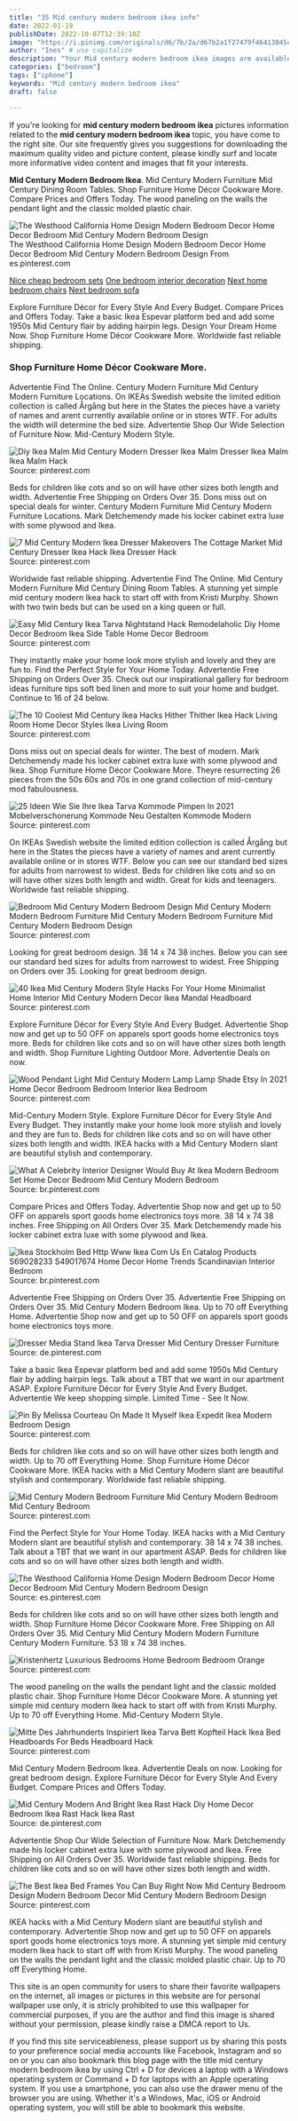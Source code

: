 ```yaml
---
title: "35 Mid century modern bedroom ikea info"
date: 2022-01-19
publishDate: 2022-10-07T12:39:10Z
image: "https://i.pinimg.com/originals/d6/7b/2a/d67b2a1f27479f46413045c629a0938b.jpg"
author: "Ines" # use capitalize
description: "Your Mid century modern bedroom ikea images are available in this site. Mid century modern bedroom ikea are a topic that is being searched for and liked by netizens today. You can Find and Download the Mid century modern bedroom ikea files here. Get all royalty-free images."
categories: ["bedroom"]
tags: ["iphone"]
keywords: "Mid century modern bedroom ikea"
draft: false

---
```


If you're looking for **mid century modern bedroom ikea** pictures information related to the **mid century modern bedroom ikea** topic, you have come to the right  site.  Our site frequently  gives you  suggestions  for downloading  the maximum  quality video and picture  content, please kindly surf and locate more informative video content and images  that fit your interests.

**Mid Century Modern Bedroom Ikea**. Mid Century Modern Furniture Mid Century Dining Room Tables. Shop Furniture Home Décor Cookware More. Compare Prices and Offers Today. The wood paneling on the walls the pendant light and the classic molded plastic chair.

![The Westhood California Home Design Modern Bedroom Decor Home Decor Bedroom Mid Century Modern Bedroom Design](https://i.pinimg.com/originals/14/6f/44/146f449a3106d4a9c3d02cec65ba8608.jpg "The Westhood California Home Design Modern Bedroom Decor Home Decor Bedroom Mid Century Modern Bedroom Design")
The Westhood California Home Design Modern Bedroom Decor Home Decor Bedroom Mid Century Modern Bedroom Design From es.pinterest.com

[Nice cheap bedroom sets](/nice-cheap-bedroom-sets/)
[One bedroom interior decoration](/one-bedroom-interior-decoration/)
[Next home bedroom chairs](/next-home-bedroom-chairs/)
[Next bedroom sofa](/next-bedroom-sofa/)

Explore Furniture Décor for Every Style And Every Budget. Compare Prices and Offers Today. Take a basic Ikea Espevar platform bed and add some 1950s Mid Century flair by adding hairpin legs. Design Your Dream Home Now. Shop Furniture Home Décor Cookware More. Worldwide fast reliable shipping.

### Shop Furniture Home Décor Cookware More.

Advertentie Find The Online. Century Modern Furniture Mid Century Modern Furniture Locations. On IKEAs Swedish website the limited edition collection is called Årgång but here in the States the pieces have a variety of names and arent currently available online or in stores WTF. For adults the width will determine the bed size. Advertentie Shop Our Wide Selection of Furniture Now. Mid-Century Modern Style.


![Diy Ikea Malm Mid Century Modern Dresser Ikea Malm Dresser Ikea Malm Ikea Malm Hack](https://i.pinimg.com/originals/35/32/3a/35323aaa52e995d2b7aee0a6086b610c.jpg "Diy Ikea Malm Mid Century Modern Dresser Ikea Malm Dresser Ikea Malm Ikea Malm Hack")
Source: pinterest.com

Beds for children like cots and so on will have other sizes both length and width. Advertentie Free Shipping on Orders Over 35. Dons miss out on special deals for winter. Century Modern Furniture Mid Century Modern Furniture Locations. Mark Detchemendy made his locker cabinet extra luxe with some plywood and Ikea.

![7 Mid Century Modern Ikea Dresser Makeovers The Cottage Market Mid Century Dresser Ikea Hack Ikea Dresser Hack](https://i.pinimg.com/originals/56/d7/3e/56d73e27975efb64c07ba596724b6619.jpg "7 Mid Century Modern Ikea Dresser Makeovers The Cottage Market Mid Century Dresser Ikea Hack Ikea Dresser Hack")
Source: pinterest.com

Worldwide fast reliable shipping. Advertentie Find The Online. Mid Century Modern Furniture Mid Century Dining Room Tables. A stunning yet simple mid century modern Ikea hack to start off with from Kristi Murphy. Shown with two twin beds but can be used on a king queen or full.

![Easy Mid Century Ikea Tarva Nightstand Hack Remodelaholic Diy Home Decor Bedroom Ikea Side Table Home Decor Bedroom](https://i.pinimg.com/originals/67/12/24/671224ad3182d5912b1e7c037d8dffee.jpg "Easy Mid Century Ikea Tarva Nightstand Hack Remodelaholic Diy Home Decor Bedroom Ikea Side Table Home Decor Bedroom")
Source: pinterest.com

They instantly make your home look more stylish and lovely and they are fun to. Find the Perfect Style for Your Home Today. Advertentie Free Shipping on Orders Over 35. Check out our inspirational gallery for bedroom ideas furniture tips soft bed linen and more to suit your home and budget. Continue to 16 of 24 below.

![The 10 Coolest Mid Century Ikea Hacks Hither Thither Ikea Hack Living Room Home Decor Styles Ikea Living Room](https://i.pinimg.com/736x/59/87/8c/59878c41efffffd98e65b740f2723809.jpg "The 10 Coolest Mid Century Ikea Hacks Hither Thither Ikea Hack Living Room Home Decor Styles Ikea Living Room")
Source: pinterest.com

Dons miss out on special deals for winter. The best of modern. Mark Detchemendy made his locker cabinet extra luxe with some plywood and Ikea. Shop Furniture Home Décor Cookware More. Theyre resurrecting 26 pieces from the 50s 60s and 70s in one grand collection of mid-century mod fabulousness.

![25 Ideen Wie Sie Ihre Ikea Tarva Kommode Pimpen In 2021 Mobelverschonerung Kommode Neu Gestalten Kommode Modern](https://i.pinimg.com/originals/59/43/06/5943060a0ace7454f70204edb18ec971.jpg "25 Ideen Wie Sie Ihre Ikea Tarva Kommode Pimpen In 2021 Mobelverschonerung Kommode Neu Gestalten Kommode Modern")
Source: pinterest.com

On IKEAs Swedish website the limited edition collection is called Årgång but here in the States the pieces have a variety of names and arent currently available online or in stores WTF. Below you can see our standard bed sizes for adults from narrowest to widest. Beds for children like cots and so on will have other sizes both length and width. Great for kids and teenagers. Worldwide fast reliable shipping.

![Bedroom Mid Century Modern Bedroom Design Mid Century Modern Modern Bedroom Furniture Mid Century Modern Bedroom Furniture Mid Century Modern Bedroom Design](https://i.pinimg.com/736x/fa/2d/d8/fa2dd85c5ac0572df5286430a4f45c18.jpg "Bedroom Mid Century Modern Bedroom Design Mid Century Modern Modern Bedroom Furniture Mid Century Modern Bedroom Furniture Mid Century Modern Bedroom Design")
Source: pinterest.com

Looking for great bedroom design. 38 14 x 74 38 inches. Below you can see our standard bed sizes for adults from narrowest to widest. Free Shipping on Orders over 35. Looking for great bedroom design.

![40 Ikea Mid Century Modern Style Hacks For Your Home Minimalist Home Interior Mid Century Modern Decor Ikea Mandal Headboard](https://i.pinimg.com/originals/42/65/ae/4265ae63f5f626be2073a340b1da80f9.png "40 Ikea Mid Century Modern Style Hacks For Your Home Minimalist Home Interior Mid Century Modern Decor Ikea Mandal Headboard")
Source: pinterest.com

Explore Furniture Décor for Every Style And Every Budget. Advertentie Shop now and get up to 50 OFF on apparels sport goods home electronics toys more. Beds for children like cots and so on will have other sizes both length and width. Shop Furniture Lighting Outdoor More. Advertentie Deals on now.

![Wood Pendant Light Mid Century Modern Lamp Lamp Shade Etsy In 2021 Home Decor Bedroom Bedroom Interior Ikea Bedroom](https://i.pinimg.com/736x/61/d6/f6/61d6f697aea778e6d7850251fb7e6289.jpg "Wood Pendant Light Mid Century Modern Lamp Lamp Shade Etsy In 2021 Home Decor Bedroom Bedroom Interior Ikea Bedroom")
Source: pinterest.com

Mid-Century Modern Style. Explore Furniture Décor for Every Style And Every Budget. They instantly make your home look more stylish and lovely and they are fun to. Beds for children like cots and so on will have other sizes both length and width. IKEA hacks with a Mid Century Modern slant are beautiful stylish and contemporary.

![What A Celebrity Interior Designer Would Buy At Ikea Modern Bedroom Set Home Decor Bedroom Mid Century Modern Bedroom](https://i.pinimg.com/736x/2f/59/82/2f598258c7a0a6153fae31e1e05fc01c.jpg "What A Celebrity Interior Designer Would Buy At Ikea Modern Bedroom Set Home Decor Bedroom Mid Century Modern Bedroom")
Source: br.pinterest.com

Compare Prices and Offers Today. Advertentie Shop now and get up to 50 OFF on apparels sport goods home electronics toys more. 38 14 x 74 38 inches. Free Shipping on All Orders Over 35. Mark Detchemendy made his locker cabinet extra luxe with some plywood and Ikea.

![Ikea Stockholm Bed Http Www Ikea Com Us En Catalog Products S69028233 S49017674 Home Decor Home Trends Scandinavian Interior Bedroom](https://i.pinimg.com/originals/3b/d9/b5/3bd9b5bd0af511b109afe9a30776cabf.png "Ikea Stockholm Bed Http Www Ikea Com Us En Catalog Products S69028233 S49017674 Home Decor Home Trends Scandinavian Interior Bedroom")
Source: br.pinterest.com

Advertentie Free Shipping on Orders Over 35. Advertentie Free Shipping on Orders Over 35. Mid Century Modern Bedroom Ikea. Up to 70 off Everything Home. Advertentie Shop now and get up to 50 OFF on apparels sport goods home electronics toys more.

![Dresser Media Stand Ikea Tarva Dresser Mid Century Dresser Furniture](https://i.pinimg.com/originals/9c/86/d2/9c86d24a814345471c8e7fb2c6a8a1b3.jpg "Dresser Media Stand Ikea Tarva Dresser Mid Century Dresser Furniture")
Source: de.pinterest.com

Take a basic Ikea Espevar platform bed and add some 1950s Mid Century flair by adding hairpin legs. Talk about a TBT that we want in our apartment ASAP. Explore Furniture Décor for Every Style And Every Budget. Advertentie We keep shopping simple. Limited Time - See It Now.

![Pin By Melissa Courteau On Made It Myself Ikea Expedit Ikea Modern Bedroom Design](https://i.pinimg.com/originals/2a/cf/19/2acf19ac42b21b18929d41579cb3bd00.jpg "Pin By Melissa Courteau On Made It Myself Ikea Expedit Ikea Modern Bedroom Design")
Source: pinterest.com

Beds for children like cots and so on will have other sizes both length and width. Up to 70 off Everything Home. Shop Furniture Home Décor Cookware More. IKEA hacks with a Mid Century Modern slant are beautiful stylish and contemporary. Worldwide fast reliable shipping.

![Mid Century Modern Bedroom Furniture Mid Century Modern Bedroom Mid Century Bedroom](https://i.pinimg.com/originals/b6/9a/d0/b69ad09bb2f90d179668c1114700a004.jpg "Mid Century Modern Bedroom Furniture Mid Century Modern Bedroom Mid Century Bedroom")
Source: pinterest.com

Find the Perfect Style for Your Home Today. IKEA hacks with a Mid Century Modern slant are beautiful stylish and contemporary. 38 14 x 74 38 inches. Talk about a TBT that we want in our apartment ASAP. Beds for children like cots and so on will have other sizes both length and width.

![The Westhood California Home Design Modern Bedroom Decor Home Decor Bedroom Mid Century Modern Bedroom Design](https://i.pinimg.com/originals/14/6f/44/146f449a3106d4a9c3d02cec65ba8608.jpg "The Westhood California Home Design Modern Bedroom Decor Home Decor Bedroom Mid Century Modern Bedroom Design")
Source: es.pinterest.com

Beds for children like cots and so on will have other sizes both length and width. Shop Furniture Home Décor Cookware More. Free Shipping on All Orders Over 35. Mid Century Mid Century Modern Modern Furniture Century Modern Furniture. 53 18 x 74 38 inches.

![Kristenhertz Luxurious Bedrooms Home Bedroom Bedroom Orange](https://i.pinimg.com/originals/a0/0a/65/a00a6580c452138d73c7e62286ca43e5.jpg "Kristenhertz Luxurious Bedrooms Home Bedroom Bedroom Orange")
Source: pinterest.com

The wood paneling on the walls the pendant light and the classic molded plastic chair. Shop Furniture Home Décor Cookware More. A stunning yet simple mid century modern Ikea hack to start off with from Kristi Murphy. Up to 70 off Everything Home. Mid-Century Modern Style.

![Mitte Des Jahrhunderts Inspiriert Ikea Tarva Bett Kopfteil Hack Ikea Bed Headboards For Beds Headboard Hack](https://i.pinimg.com/474x/6c/fc/f3/6cfcf348b3076530758d0b777cb90da1.jpg "Mitte Des Jahrhunderts Inspiriert Ikea Tarva Bett Kopfteil Hack Ikea Bed Headboards For Beds Headboard Hack")
Source: pinterest.com

Mid Century Modern Bedroom Ikea. Advertentie Deals on now. Looking for great bedroom design. Explore Furniture Décor for Every Style And Every Budget. Compare Prices and Offers Today.

![Mid Century Modern And Bright Ikea Rast Hack Diy Home Decor Bedroom Ikea Rast Hack Ikea Rast](https://i.pinimg.com/originals/87/7e/03/877e036513fc718b892f2b225dcfcb0f.jpg "Mid Century Modern And Bright Ikea Rast Hack Diy Home Decor Bedroom Ikea Rast Hack Ikea Rast")
Source: de.pinterest.com

Advertentie Shop Our Wide Selection of Furniture Now. Mark Detchemendy made his locker cabinet extra luxe with some plywood and Ikea. Free Shipping on All Orders Over 35. Worldwide fast reliable shipping. Beds for children like cots and so on will have other sizes both length and width.

![The Best Ikea Bed Frames You Can Buy Right Now Mid Century Bedroom Design Modern Bedroom Decor Mid Century Modern Bedroom Design](https://i.pinimg.com/originals/d6/7b/2a/d67b2a1f27479f46413045c629a0938b.jpg "The Best Ikea Bed Frames You Can Buy Right Now Mid Century Bedroom Design Modern Bedroom Decor Mid Century Modern Bedroom Design")
Source: pinterest.com

IKEA hacks with a Mid Century Modern slant are beautiful stylish and contemporary. Advertentie Shop now and get up to 50 OFF on apparels sport goods home electronics toys more. A stunning yet simple mid century modern Ikea hack to start off with from Kristi Murphy. The wood paneling on the walls the pendant light and the classic molded plastic chair. Up to 70 off Everything Home.

This site is an open community for users to share their favorite wallpapers on the internet, all images or pictures in this website are for personal wallpaper use only, it is stricly prohibited to use this wallpaper for commercial purposes, if you are the author and find this image is shared without your permission, please kindly raise a DMCA report to Us.

If you find this site serviceableness, please support us by sharing this posts to your preference social media accounts like Facebook, Instagram and so on or you can also bookmark this blog page with the title mid century modern bedroom ikea by using Ctrl + D for devices a laptop with a Windows operating system or Command + D for laptops with an Apple operating system. If you use a smartphone, you can also use the drawer menu of the browser you are using. Whether it's a Windows, Mac, iOS or Android operating system, you will still be able to bookmark this website.

